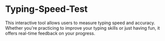 # Typing-Speed-Test
This interactive tool allows users to measure typing speed and accuracy. Whether you're practicing to improve your typing skills or just having fun, it offers real-time feedback on your progress.
